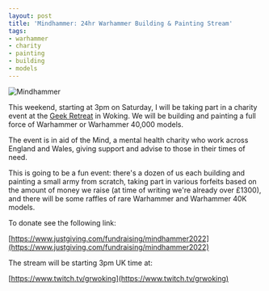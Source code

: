 ```yaml
---
layout: post
title: 'Mindhammer: 24hr Warhammer Building & Painting Stream'
tags:
- warhammer
- charity
- painting
- building
- models
---
```


<img
  alt='Mindhammer'
  src='{{ "assets/mindhammer.jpg" | absolute_url  }}'
  class='blog-image'
/>

This weekend, starting at 3pm on Saturday, I will be taking part in a charity
event at the [Geek Retreat](https://geek-retreat.uk/) in Woking. We will be
building and painting a full force of Warhammer or Warhammer 40,000 models.

The event is in aid of the Mind, a mental health charity who work across
England and Wales, giving support and advise to those in their times of need.

This is going to be a fun event: there's a dozen of us each building and
painting a small army from scratch, taking part in various forfeits based on
the amount of money we raise (at time of writing we're already over £1300), and
there will be some raffles of rare Warhammer and Warhammer 40K models.

To donate see the following link:

[https://www.justgiving.com/fundraising/mindhammer2022](https://www.justgiving.com/fundraising/mindhammer2022)

The stream will be starting 3pm UK time at:

[https://www.twitch.tv/grwoking](https://www.twitch.tv/grwoking)
